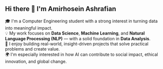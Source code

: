 ## Hi there 👋 I'm Amirhosein Ashrafian

🎓 I'm a Computer Engineering student with a strong interest in turning data into meaningful impact.  
💡 My work focuses on **Data Science**, **Machine Learning**, and **Natural Language Processing (NLP)** — with a solid foundation in **Data Analysis**.  
🚀 I enjoy building real-world, insight-driven projects that solve practical problems and create value.  
🌍 I'm especially interested in how AI can contribute to social impact, ethical innovation, and global change.

